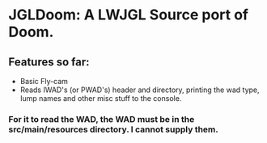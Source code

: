 # JGLDoom: A LWJGL Source port of Doom.

## Features so far:
- Basic Fly-cam
- Reads IWAD's (or PWAD's) header and directory, printing the wad type, lump names and other misc stuff to the console.

### For it to read the WAD, the WAD must be in the src/main/resources directory. I cannot supply them.
